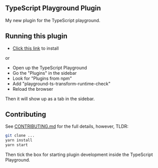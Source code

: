 ## TypeScript Playground Plugin

My new plugin for the TypeScript playground.

## Running this plugin

- [Click this link](https://www.typescriptlang.org/play?install-plugin=playground-ts-transform-runtime-check) to install

or

- Open up the TypeScript Playground
- Go the "Plugins" in the sidebar
- Look for "Plugins from npm"
- Add "playground-ts-transform-runtime-check"
- Reload the browser

Then it will show up as a tab in the sidebar.

## Contributing

See [CONTRIBUTING.md](./CONTRIBUTING.md) for the full details, however, TLDR:

```sh
git clone ...
yarn install
yarn start
```

Then tick the box for starting plugin development inside the TypeScript Playground.
